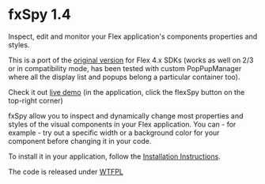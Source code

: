 fxSpy 1.4
==================

Inspect, edit and monitor your Flex application's components properties and styles.

This is a port of the [original version](https://code.google.com/p/fxspy/) for Flex 4.x SDKs (works as well on 2/3 or in compatibility mode, has been tested with custom PopPupManager where all the display list and popups belong a particular container too).

Check it out [live demo](http://www.mieuxcoder.com/data/2007/12/FlexSpy-1.2/dashboard.html) (in the application, click the flexSpy button on the top-right corner)

fxSpy allow you to inspect and dynamically change most properties and styles of the visual components in your Flex application. You can - for example - try out a specific width or a background color for your component before changing it in your code.

To install it in your application, follow the [Installation Instructions](https://code.google.com/p/fxspy/wiki/InstallationInstructions).

The code is released under [WTFPL](http://sam.zoy.org/wtfpl/)